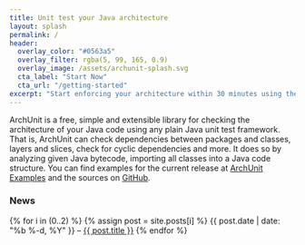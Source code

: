 ```yaml
---
title: Unit test your Java architecture
layout: splash
permalink: /
header:
  overlay_color: "#0563a5"
  overlay_filter: rgba(5, 99, 165, 0.9)
  overlay_image: /assets/archunit-splash.svg
  cta_label: "Start Now"
  cta_url: "/getting-started"
excerpt: "Start enforcing your architecture within 30 minutes using the test setup you already have."
---
```


ArchUnit is a free, simple and extensible library for checking the architecture of your Java code
using any plain Java unit test framework. 
That is, ArchUnit can check dependencies between packages and classes, layers and slices, 
check for cyclic dependencies and more. It does so by analyzing given Java bytecode, 
importing all classes into a Java code structure. You can find examples for the current release at 
[ArchUnit Examples](https://github.com/TNG/ArchUnit-Examples) and the sources on
[GitHub](https://github.com/TNG/ArchUnit).

### News

{% for i in (0..2) %}
{% assign post = site.posts[i] %}
<span class="post-date">{{ post.date | date: "%b %-d, %Y" }}</span> – <a class="post-link" href="{{ post.url | relative_url }}">{{ post.title }}</a>
{% endfor %}

